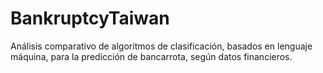 # BankruptcyTaiwan
Análisis comparativo de algoritmos de clasificación, basados en lenguaje máquina, para la predicción de bancarrota, según datos financieros.
